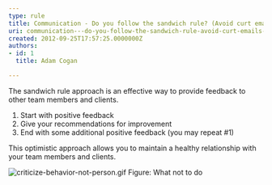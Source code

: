 ```yaml
---
type: rule
title: Communication - Do you follow the sandwich rule? (Avoid curt emails when correcting people)
uri: communication---do-you-follow-the-sandwich-rule-avoid-curt-emails-when-correcting-people
created: 2012-09-25T17:57:25.0000000Z
authors:
- id: 1
  title: Adam Cogan

---
```


 
The sandwich rule approach is an effective way to provide feedback to other team                     members and clients.
 
1. Start with positive feedback
2. Give your recommendations for improvement
3. End with some additional positive feedback (you may repeat #1)


This optimistic approach allows you to maintain a healthy relationship with your                     team members and clients.

![criticize-behavior-not-person.gif](/Management/Rules-to-Better-Software-Consultants-Working-in-a-Team/PublishingImages/criticize-behavior-not-person.gif)
Figure: What not to do​
